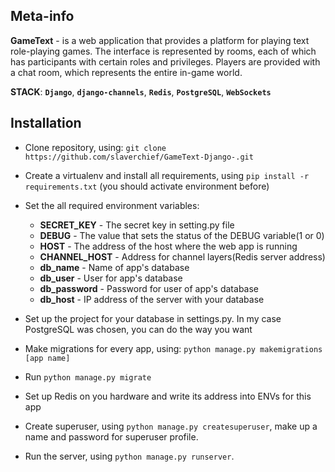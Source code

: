 ## Meta-info

**GameText** - is a web application that provides a platform for playing text role-playing games. The interface is represented by rooms, each of which has participants with certain roles and privileges. Players are provided with a chat room, which represents the entire in-game world.

**STACK**: **`Django`**, **`django-channels`**, **`Redis`**, **`PostgreSQL`**, **`WebSockets`**

## Installation

- Clone repository, using: `git clone https://github.com/slaverchief/GameText-Django-.git`

- Create a virtualenv and install all requirements, using `pip install -r requirements.txt` (you should activate environment before)

- Set the all required environment variables:
	- **SECRET_KEY** - The secret key in setting.py file
	- **DEBUG** - The value that sets the status of the DEBUG variable(1 or 0)
	- **HOST** - The address of the host where the web app is running
	- **CHANNEL_HOST** - Address for channel layers(Redis server address)
	- **db_name** - Name of app's database
	- **db_user** - User for app's database
	- **db_password** - Password for user of app's database
	- **db_host** - IP address of the server with your database

- Set up the project for your database in settings.py. In my case PostgreSQL was chosen, you can do the way you want

- Make migrations for every app, using: `python manage.py makemigrations [app name]`

- Run `python manage.py migrate`

- Set up Redis on you hardware and write its address into ENVs for this app

- Create superuser, using `python manage.py createsuperuser`, make up a name and password for superuser profile.

- Run the server, using `python manage.py runserver`.


